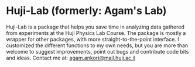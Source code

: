 # Huji-Lab (formerly: Agam's Lab)

Huji-Lab is a package that helps you save time in analyzing data gathered from experiments at the Huji Physics Lab Course.
The package is mostly a wrapper for other packages, with more straight-to-the-point interface. 
I customized the different functions to my own needs, but you are more than welcome to suggest improvements, point out bugs and contribute code bits and ideas.
Contact me at: agam.ankori@mail.huji.ac.il
